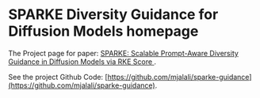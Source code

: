 # SPARKE Diversity Guidance for Diffusion Models homepage
The Project page for paper: [SPARKE: Scalable Prompt-Aware Diversity Guidance in Diffusion Models via RKE Score
](https://arxiv.org/abs/2506.10173).

See the project Github Code: [https://github.com/mjalali/sparke-guidance](https://github.com/mjalali/sparke-guidance).

